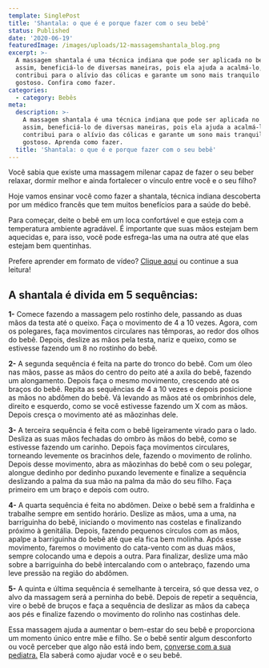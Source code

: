 ```yaml
---
template: SinglePost
title: 'Shantala: o que é e porque fazer com o seu bebê'
status: Published
date: '2020-06-19'
featuredImage: /images/uploads/12-massagemshantala_blog.png
excerpt: >-
  A massagem shantala é uma técnica indiana que pode ser aplicada no bebê e,
  assim, beneficiá-lo de diversas maneiras, pois ela ajuda a acalmá-lo,
  contribui para o alívio das cólicas e garante um sono mais tranquilo e
  gostoso. Confira como fazer.
categories:
  - category: Bebês
meta:
  description: >-
    A massagem shantala é uma técnica indiana que pode ser aplicada no bebê e,
    assim, beneficiá-lo de diversas maneiras, pois ela ajuda a acalmá-lo,
    contribui para o alívio das cólicas e garante um sono mais tranquilo e
    gostoso. Aprenda como fazer.
  title: 'Shantala: o que é e porque fazer com o seu bebê'
---
```

Você sabia que existe uma massagem milenar capaz de fazer o seu beber relaxar, dormir melhor e ainda fortalecer o vínculo entre você e o seu filho?



Hoje vamos ensinar você como fazer a shantala, técnica indiana descoberta por um médico francês que tem muitos benefícios para a saúde do bebê. 



Para começar, deite o bebê em um loca confortável e que esteja com a temperatura ambiente agradável. É importante que suas mãos estejam bem aquecidas e, para isso, você pode esfrega-las uma na outra até que elas estejam bem quentinhas. 



Prefere aprender em formato de vídeo? [Clique aqui](https://www.facebook.com/gudaboo/videos/1944268155837574/) ou continue a sua leitura!



## A shantala é divida em 5 sequências: 



**1-** Comece fazendo a massagem pelo rostinho dele, passando as duas mãos da testa até o queixo. Faça o movimento de 4 a 10 vezes. Agora, com os polegares, faça movimentos circulares nas têmporas, ao redor dos olhos do bebê. Depois, deslize as mãos pela testa, nariz e queixo, como se estivesse fazendo um 8 no rostinho do bebê.



**2-** A segunda sequência é feita na parte do tronco do bebê. Com um óleo nas mãos, passe as mãos do centro do peito até a axila do bebê, fazendo um alongamento. Depois faça o mesmo movimento, crescendo até os braços do bebê. Repita as sequências de 4 a 10 vezes e depois posicione as mãos no abdômen do bebê. Vá levando as mãos até os ombrinhos dele, direito e esquerdo, como se você estivesse fazendo um X com as mãos.  Depois cresça o movimento até as mãozinhas dele.



**3-** A terceira sequência é feita com o bebê ligeiramente virado para o lado. Desliza as suas mãos fechadas do ombro às mãos do bebê, como se estivesse fazendo um carinho. Depois faça movimentos circulares, torneando levemente os bracinhos dele, fazendo o movimento de rolinho. Depois desse movimento, abra as mãozinhas do bebê com o seu polegar, alongue dedinho por dedinho puxando levemente e finalize a sequência deslizando a palma da sua mão na palma da mão do seu filho. Faça primeiro em um braço e depois com outro.  



**4-** A quarta sequência é feita no abdômen. Deixe o bebê sem a fraldinha e trabalhe sempre em sentido horário. Deslize as mãos, uma a uma, na barriguinha do bebê, iniciando o movimento nas costelas e finalizando próximo à genitália. Depois, fazendo pequenos círculos com as mãos, apalpe a barriguinha do bebê até que ela fica bem molinha. Após esse movimento, faremos o movimento do cata-vento com as duas mãos, sempre colocando uma e depois a outra. Para finalizar, deslize uma mão sobre a barriguinha do bebê intercalando com o antebraço, fazendo uma leve pressão na região do abdômen.



**5-** A quinta e última sequência é semelhante à terceira, só que dessa vez, o alvo da massagem será a perninha do bebê. Depois de repetir a sequência, vire o bebê de bruços e faça a sequência de deslizar as mãos da cabeça aos pés e finalize fazendo o movimento do rolinho nas costinhas dele.



Essa massagem ajuda a aumentar o bem-estar do seu bebê e proporciona um momento único entre mãe e filho. Se o bebê sentir algum desconforto ou você perceber que algo não está indo bem, [converse com a sua pediatra.](www.gudaboo.com.br) Ela saberá como ajudar você e o seu bebê.
